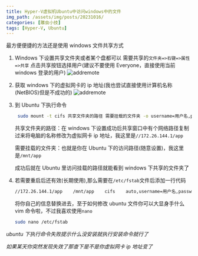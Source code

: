 ```yaml
---
title: Hyper-V虚拟机Ubuntu中访问windows中的文件
img_path: /assets/img/posts/20231016/
categories: [雕虫小技]
tags: [Hyper-V, Ubuntu]
---
```


最方便便捷的方法还是使用 windows 文件共享方式

1. Windows 下设置共享文件夹或者某个盘都可以
   需要共享的`文件夹=>右键=>属性=>共享` 点击共享按钮选择用户(建议不要使用 Everyone，直接使用当前 windows 登录的用户)
   ![addremote](windows-share.webp)
2. 获取 windows 下的虚拟网卡的 ip 地址(我也尝试直接使用计算机名称(NetBIOS)但是不成功的)
   ![addremote](windows-ip.webp)
3. 到 Ubuntu 下执行命令

   ```bash
    sudo mount -t cifs 共享文件夹的路径 需要挂载的文件夹 -o username=用户名,password=密码
   ```

   共享文件夹的路径：在 windows 下设置成功后共享窗口中有个网络路径复制过来将电脑的名称修改为虚拟网卡 ip 地址，我这里是`//172.26.144.1/app`

   需要挂载的文件夹：也就是你在 Ubuntu 下的访问路径(随意设置)，我这里是`/mnt/app`

   成功后就在 Ubuntu 里访问挂载的路径就能看到 windows 下共享的文件夹了

4. 若需要重启后还有效(长期使用),那么需要在`/etc/fstab`文件后添加一行代码
   ```bash
   //172.26.144.1/app    /mnt/app    cifs    auto,username=用户名,password=密码,dir_mode=0777,file_mode=0777    0 0
   ```
   将你自己的信息替换进去，至于如何修改 ubuntu 文件你可以大显身手什么 vim 命令啦，不过我喜欢使用`nano`
   ```bash
   sudo nano /etc/fstab
   ```

_ubuntu 下执行命令失败提示什么没安装就执行安装命令就行了_

_如果某天你突然发现失效了那查下是不是你虚拟网卡 ip 地址变了_
